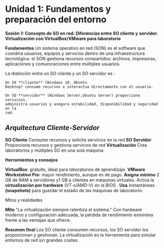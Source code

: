 
# Unidad 1: Fundamentos y preparación del entorno

**Sesión 1: Concepto de SO en red: Diferencias entre SO cliente y**
**servidor. Virtualización con VirtualBox/VMware para laboratorio**

**Fundamentos**
Un sistema operativo en red (SON) es el software que coordina usuarios, equipos y servicios dentro de una infraestructura tecnológica. 
el SON gestiona recursos compartidos: archivos, impresoras, aplicaciones y comunicaciones entre múltiples usuarios.

La distinción entre un SO cliente y un SO servidor es  :

	Un SO **cliente** (Windows 10, Ubuntu
	Desktop) consume recursos e interactua directamente con el usuario.

	Un SO **servidor** (Windows Server,Ubuntu Server) proporciona servicios, 
	administra usuarios y asegura estabilidad, disponibilidad y seguridad en la 
	red.

## ***Arquitectura Cliente-Servidor***

**SO Cliente**
Consume recursos y solicita servicios en la red
**SO Servidor**
Proporciona recursos y gestiona servicios de red
**Virtualización**
Crea laboratorios y múltiples SO en una sola máquina

**Herramientas y consejos**

**VirtualBox**: gratuito, ideal para laboratorios de aprendizaje.
**VMware Workstation Pro**: mayor rendimiento, aunque es de pago.
**Asigna** **mínimo** 2 GB de RAM a servidores y1 GB a clientes en máquinas virtuales.
Activa la **virtualización por hardware** (VT-x/AMD-V) en la BIOS .
**Usa** instantáneas **(snapshots)** para guardar el estado de las máquinas de laboratorio.

Mitos y realidades

**Mito**
"La virtualización siempre ralentiza el sistema."
	Con hardware moderno y configuración adecuada, 
	la pérdida de rendimiento esmínima frente a las ventajas que ofrece.

**Resumen final**
Los SO cliente consumen recursos, los SO servidor los proporcionan y gestionan.
La virtualización es la herramienta para simular entornos de red sin grandes costes.

